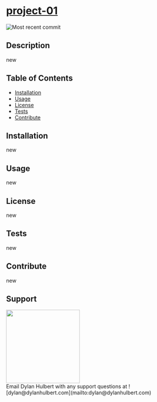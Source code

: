 # [project-01](https://github.com/dylanhulbert/project-01)
![Most recent commit](https://img.shields.io/github/last-commit/dylanhulbert/project-01)
## Description
new
## Table of Contents
* [Installation](##Installation)
* [Usage](##Usage)
* [License](##License)
* [Tests](##Tests) 
* [Contribute](##Contribute)
## Installation
new
## Usage
new
## License
new
## Tests
new
## Contribute
new
## Support
<img src="https://avatars0.githubusercontent.com/u/3588501?v=4" width="200" height="200"/>
<br/>Email Dylan Hulbert with any support questions at ![dylan@dylanhulbert.com](mailto:dylan@dylanhulbert.com)
